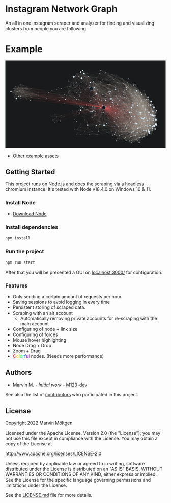 # Instagram Network Graph

An all in one instagram scraper and analyzer for finding and visualizing clusters from people you are following.

# Example
![Example cluster](/assets/Cluster_dark.png?raw=true "Optional Title")

- [Other example assets](/assets/)

## Getting Started

This project runs on Node.js and does the scraping via a headless chromium instance. It's tested with Node v18.4.0 on Windows 10 & 11.



### Install Node

* [Download Node](https://nodejs.org/en/download/)

### Install dependencies

``` bash
npm install
```

### Run the project

``` bash
npm run start
```

After that you will be presented a GUI on [localhost:3000/](http://localhost:3000/config) for configuration.

### Features

- Only sending a certain amount of requests per hour.
- Saving sessions to avoid logging in every time
- Persistent storing of scraped data.
- Scraping with an alt account
  - Automatically removing private accounts for re-scraping with the main account
- Configuring of node + link size
- Configuring of forces
- Mouse hover highlighting
- Node Drag + Drop
- Zoom + Drag
- <span style="color:#FF0000">C</span><span style="color:#FFBF00">o</span><span style="color:#80FF00">l</span><span style="color:#00FF40">o</span><span style="color:#00FFFF">r</span><span style="color:#0040FF">f</span><span style="color:#7F00FF">u</span><span style="color:#FF00BF">l</span> nodes. (Needs more performance) 


## Authors

* Marvin M. - *Initial work* - [M123-dev](https://github.com/M123-dev)

See also the list of [contributors](https://github.com/your/repository/contributors) who
participated in this project.

## License


   Copyright 2022 Marvin Möltgen

   Licensed under the Apache License, Version 2.0 (the "License");
   you may not use this file except in compliance with the License.
   You may obtain a copy of the License at
   
   http://www.apache.org/licenses/LICENSE-2.0

   Unless required by applicable law or agreed to in writing, software
   distributed under the License is distributed on an "AS IS" BASIS,
   WITHOUT WARRANTIES OR CONDITIONS OF ANY KIND, either express or implied.
   See the License for the specific language governing permissions and
   limitations under the License.

   See the [LICENSE.md](LICENSE.md) file for more details.